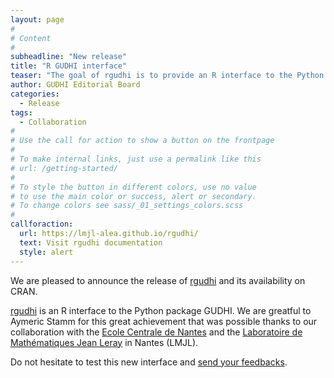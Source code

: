 ```yaml
---
layout: page
#
# Content
#
subheadline: "New release"
title: "R GUDHI interface"
teaser: "The goal of rgudhi is to provide an R interface to the Python package GUDHI"
author: GUDHI Editorial Board
categories:
  - Release
tags:
  - Collaboration
#
# Use the call for action to show a button on the frontpage
#
# To make internal links, just use a permalink like this
# url: /getting-started/
#
# To style the button in different colors, use no value
# to use the main color or success, alert or secondary.
# To change colors see sass/_01_settings_colors.scss
#
callforaction:
  url: https://lmjl-alea.github.io/rgudhi/
  text: Visit rgudhi documentation
  style: alert
---
```

We are pleased to announce the release of [rgudhi](https://lmjl-alea.github.io/rgudhi/) and its availability on CRAN.

[rgudhi](https://lmjl-alea.github.io/rgudhi/) is an R interface to the Python package GUDHI.
We are greatful to Aymeric Stamm for this great achievement that was possible thanks to our collaboration
with the [Ecole Centrale de Nantes](http://www.ec-nantes.fr/) and the
[Laboratoire de Mathématiques Jean Leray](https://www.math.sciences.univ-nantes.fr) in Nantes (LMJL).

Do not hesitate to test this new interface and [send your feedbacks](https://github.com/lmjl-alea/rgudhi/issues).
